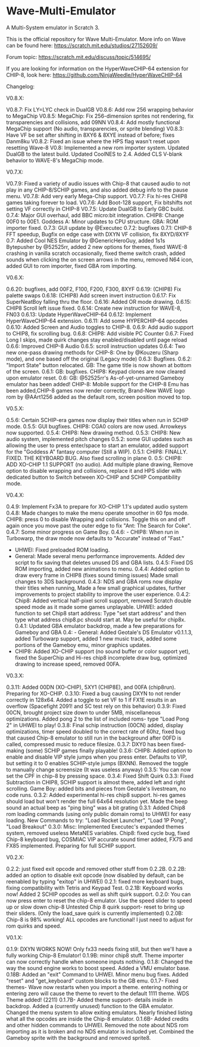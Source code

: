 # Wave-Multi-Emulator
A Multi-System emulator in Scratch 3.


This is the official repository for Wave Multi-Emulator. More info on Wave can be found here: https://scratch.mit.edu/studios/27152609/

Forum topic: https://scratch.mit.edu/discuss/topic/514695/

If you are looking for information on the HyperWaveCHIP-64 extension for CHIP-8, look here: https://github.com/NinjaWeedle/HyperWaveCHIP-64


Changelog:

V0.8.X:

V0.8.7: Fix LY=LYC check in DualGB
V0.8.6: Add row 256 wrapping behavior to MegaChip
V0.8.5: MegaChip: Fix 256-dimension sprites not rendering, fix transparencies and collisions, add 09NN
V0.8.4: Add mostly functional MegaChip support (No audio, transparencies, or sprite blending)
V0.8.3: Have VF be set after shifting in 8XY6 & 8XYE instead of before; fixes Danm8ku
V0.8.2: Fixed an issue where the HPS flag wasn't reset upon resetting Wave-8
V0.8: Implemented a new rom importer system. Updated DualGB to the latest build. Updated CoolNES to 2.4. Added CLS V-blank behavior to WAVE-8's MegaChip mode.

V0.7.X:

V0.7.9: Fixed a variety of audio issues with Chip-8 that caused audio to not play in any CHIP-8/SCHIP games, and also added debug info to the pause menu.
V0.7.8: Add very early Mega-Chip support.
V0.7.7: Fix hi-res CHIP8 games taking forever to load.
V0.7.6: Add Boot-128 support, Fix bitshifts not setting VF correctly in CHIP-8
V0.7.5: Update DualGB to Early GBC build.
0.7.4: Major GUI overhaul, add BBC micro:bit integration. CHIP8: Change 00F0 to 00E1. Goddess A: Minor updates to CPU structure. GBA: ROM importer fixed.
0.7.3: GUI update by @Executec
0.7.2: bugfixes
0.7.1: CHIP-8 FFT speedup, Bugfix on edge case with DXYN VF collision, fix 8XYD/8XYF
0.7: Added Cool NES Emulator by @GenericHeroGuy, added 1s1s Bytepusher by @52525rr,
added 2 new options for themes, fixed WAVE-8 crashing in vanilla scratch occasionally,
fixed theme switch crash, added sounds when clicking the on screen arrows in the menu,
removed N64 icon, added GUI to rom importer, fixed GBA rom importing.

V0.6.X:

0.6.20: bugfixes, add 00F2, F100, F200, F300, 8XYF
0.6.19: (CHIP8) Fix palette swaps
0.6.18: (CHIP8) Add screen invert instruction 
0.6.17: Fix SuperNeatBoy falling thru the floor.
0.6.16: Added OR mode drawing.
0.6.15: CHIP8 Scroll left issue fixed.
0.6.14: Create new instruction for WAVE-8, FN03
0.6.13: Update HyperWaveCHIP-64
0.6.12: Implement HyperWaveCHIP-64 extension.
0.6.11: Add some HYPERCHIP-64 opcodes
0.6.10: Added Screen and Audio toggles to CHIP-8.
0.6.9: Add audio support to CHIP8, fix scrolling bug.
0.6.8: CHIP8: Add visible PC Counter
0.6.7: Fixed Long I skips, made quirk changes stay enabled/disabled until page reload 
0.6.6: Improved CHIP-8 Audio
0.6.5: scroll instruction updates
0.6.4: Two new one-pass drawing methods for CHIP-8: One by @Kouzeru (Sharp mode), and one based off the original (Legacy mode)
0.6.3: Bugfixes.
0.6.2: "Import State" button relocated. GB: The game title is now shown at bottom of the screen.
0.6.1: GB: bugfixes. CHIP8: Keypad clones are now cleared upon emulator reset.
0.6: GB: @52525rr's As-of-yet-unnamed Gameboy emulator has been added!
CHIP-8: Mobile support for the CHIP-8 Emu has been added,CHIP-8 games now render correctly, Brand-New WAVE logo rom by @AArt1256 added as the default rom, screen position moved to top.

V0.5.X:

0.5.6: Certain SCHIP-era games now display their  titles when run in SCHIP mode.
0.5.5: GUI bugfixes. CHIP8: CGA0 colors are now used. Arrowkeys now supported.
0.5.4: CHIP8: New drawing method.
0.5.3: CHIP8: New audio system, implemented pitch changes
0.5.2: some GUI updates such as allowing the user to press enter/space to start an emulator, added support for the "Goddess A" fantasy computer (Still a WIP).
0.5.1: CHIP8: FINALLY. FIXED. THE KEYBOARD BUG.  Also fixed scrolling in plane 0.
0.5: CHIP8: ADD XO-CHIP 1.1 SUPPORT (no audio). Add multiple plane drawing, Remove option to disable wrapping and collisions, replace it and HPS slider with dedicated button to Switch between XO-CHIP and SCHIP Compatibility mode.

V0.4.X:

0.4.9: Implement Fx3A to prepare for XO-CHIP 1.1's updated audio system
0.4.8: Made changes to make the menu operate smoother in 60 fps mode. CHIP8: press 0 to disable Wrapping and collisions. Toggle this on and off again once you move past the outer edge to fix "Ant: The Search for Coke".
0.4.7: Some minor progress on Game Boy.
0.4.6: - CHIP8: When run in Turbowarp, the draw mode now defaults to "Accurate" instead of "Fast."
- UHWEI: Fixed preloaded ROM loading.
- General: Made several menu performance improvements. Added dev script to fix saving that deletes unused DS and GBA lists.
0.4.5: Fixed DS ROM importing, added new animations to menu.
0.4.4: Added option to draw every frame in CHIP8 (fixes sound timing issues) Made small changes to 3DS background.
0.4.3: NDS and GBA roms now display their titles when running, Made a few small graphical updates, further improvements to project stability to improve the user experience.
0.4.2: Chip8: Added vertical half-pixel scroll support, removed Scratch double speed mode as it made some games unplayable. UHWEI: added function to set Chip8 start address: Type "set start address" and then type what address chip8.pc should start at. May be useful for chip8x.
0.4.1: Updated GBA emulator backdrop, made a few preparations for Gameboy and GBA
0.4: - General: Added Geotale's DS Emulator v0.1.1.3, added Turbowarp support, added 1 new music track, added some portions of the Gameboy emu, minor graphics updates.
- CHIP8: Added XO-CHIP support (no sound buffer 
 or color support yet), fixed the SuperChip and Hi-res chip8 incomplete draw bug, optimized drawing to increase speed, removed 00FA.

V0.3.X:

0.3.11: Added 00DN (XO-CHIP), 5XY1 (CHIP8E), and 00FA (chip8run). Preparing for XO-CHIP.
0.3.10: Fixed a bug causing DXYN to not render correctly in 128x64. Added a toggle to set VF to 1 if FX1E results in an overflow (Spacefight 2091! and SC test rely on this behavior)
0.3.9: Fixed 00CN, brought project size down to under 5MB, miscellaneous optimizations. Added pong 2 to the list of included roms- type "Load Pong 2" in UHWEI to play!
0.3.8: Final schip instruction (00CN) added, display optimizations, timer speed doubled to the correct rate of 60hz, fixed bug that caused Chip-8 emulator to still run in the background after 00FD is called, compressed music to reduce filesize.
0.3.7: DXY0 has been fixed- making (some) SCHIP games finally playable! 
0.3.6: CHIP8: Added option to enable and disable VIP style jumps when you press enter. Defaults to VIP, but setting it to 0 enables SCHIP-style jumps (BXNN). Removed the toggle to manually change screensize (It was useless anyway)
0.3.5: You can now set the CPF in chip-8 by pressing space.
0.3.4: Fixed Shift Quirk
0.3.3: Fixed Subtraction in CHIP8, SCHIP support is almost there, added left and right scrolling. Game Boy: added bits and pieces from Geotale's livestream, no code runs.
0.3.2: Added experimental hi-res chip8 support. hi-res games should load but won't render the full 64x64 resolution yet. Made the beep sound an actual beep as "ping bing" was a bit grating
0.3.1: Added Chip8 rom loading commands (using only public domain roms) to UHWEI for easy loading.
New Commands to try: "Load Rocket Launcher", "Load 1P Pong", "Load Breakout"
0.3.0: 
   Misc: Implemented Executec's expanded themes system, removed useless MetaNES variables.
   Chip8: fixed cycle bug, fixed Chip-8 keyboard bug, COSMIAC VIP accurate sound timer added, FX75 and FX85 implemented. Preparing for full SCHIP support.

V0.2.X:

0.2.2: just fixed exit opcode and removed other stuff from 0.2.2B.
0.2.2B: added an option to disable exit opcode (now disabled by default, can be reenabled by typing "exitop" in UHWEI)
0.2.1: fixed more keyboard bugs, fixing compatibility with Tetris and Keypad Test.
0.2.1B: Keyboard works now! Added 2 SCHIP opcodes as well as shift quirk support.
0.2.0: You can now press enter to reset the chip-8 emulator. Use the speed slider to speed up  or slow down chip-8 Untested Chip 8 quirk support- reset to bring up their sliders. (Only the load_save quirk is currently implemented)
0.2.0B: Chip-8 is 98% working! ALL opcodes are functional! I just need to adjust for rom quirks and speed.

V0.1.X:

0.1.9: DXYN WORKS NOW! Only fx33 needs fixing still, but then we'll have a fully working Chip-8 Emulator!
0.1.9B: minor chip8 stuff. Theme importer can now correctly handle when someone inputs nothing.
0.1.8: Changed the way the sound engine works to boost speed. Added a VMU emulator base.
0.18B: Added an "exit" Command to UHWEI. Minor menu bug fixes. Added "reset" and "get_keyboard" custom blocks to the GB emu.
0.1.7- Fixed themes- Wave now restarts when you import a theme. entering nothing or entering zero will cause the theme to revert to the default 1111 theme. WDS Theme added! (2211)
0.1.7B- Added theme support- details inside in backdrop. Added a (currently unused) function to the GBA emulator. Changed the menu system to allow exiting emulators. Nearly finished listing what all the opcodes are inside the Chip-8 emulator.
0.1.6B- Added credits and other hidden commands to UHWEI. Removed the note about NDS rom importing as it is broken and no NDS emulator is included yet. Combined the Gameboy sprite with the background and removed sprite8.
